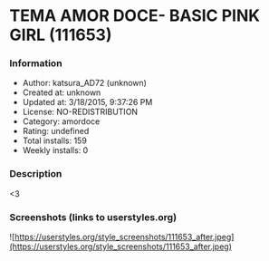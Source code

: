 # TEMA AMOR DOCE- BASIC PINK GIRL (111653)

### Information
- Author: katsura_AD72 (unknown)
- Created at: unknown
- Updated at: 3/18/2015, 9:37:26 PM
- License: NO-REDISTRIBUTION
- Category: amordoce
- Rating: undefined
- Total installs: 159
- Weekly installs: 0


### Description
<3


### Screenshots (links to userstyles.org)
![https://userstyles.org/style_screenshots/111653_after.jpeg](https://userstyles.org/style_screenshots/111653_after.jpeg)


